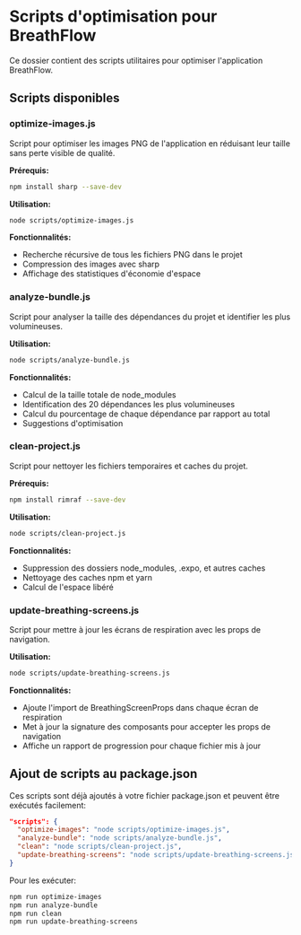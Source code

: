 # Scripts d'optimisation pour BreathFlow

Ce dossier contient des scripts utilitaires pour optimiser l'application BreathFlow.

## Scripts disponibles

### optimize-images.js

Script pour optimiser les images PNG de l'application en réduisant leur taille sans perte visible de qualité.

**Prérequis:**
```bash
npm install sharp --save-dev
```

**Utilisation:**
```bash
node scripts/optimize-images.js
```

**Fonctionnalités:**
- Recherche récursive de tous les fichiers PNG dans le projet
- Compression des images avec sharp
- Affichage des statistiques d'économie d'espace

### analyze-bundle.js

Script pour analyser la taille des dépendances du projet et identifier les plus volumineuses.

**Utilisation:**
```bash
node scripts/analyze-bundle.js
```

**Fonctionnalités:**
- Calcul de la taille totale de node_modules
- Identification des 20 dépendances les plus volumineuses
- Calcul du pourcentage de chaque dépendance par rapport au total
- Suggestions d'optimisation

### clean-project.js

Script pour nettoyer les fichiers temporaires et caches du projet.

**Prérequis:**
```bash
npm install rimraf --save-dev
```

**Utilisation:**
```bash
node scripts/clean-project.js
```

**Fonctionnalités:**
- Suppression des dossiers node_modules, .expo, et autres caches
- Nettoyage des caches npm et yarn
- Calcul de l'espace libéré

### update-breathing-screens.js

Script pour mettre à jour les écrans de respiration avec les props de navigation.

**Utilisation:**
```bash
node scripts/update-breathing-screens.js
```

**Fonctionnalités:**
- Ajoute l'import de BreathingScreenProps dans chaque écran de respiration
- Met à jour la signature des composants pour accepter les props de navigation
- Affiche un rapport de progression pour chaque fichier mis à jour

## Ajout de scripts au package.json

Ces scripts sont déjà ajoutés à votre fichier package.json et peuvent être exécutés facilement:

```json
"scripts": {
  "optimize-images": "node scripts/optimize-images.js",
  "analyze-bundle": "node scripts/analyze-bundle.js",
  "clean": "node scripts/clean-project.js",
  "update-breathing-screens": "node scripts/update-breathing-screens.js"
}
```

Pour les exécuter:
```bash
npm run optimize-images
npm run analyze-bundle
npm run clean
npm run update-breathing-screens
```
